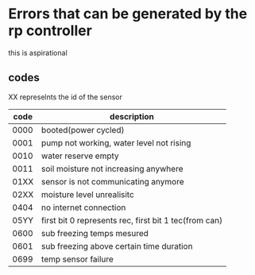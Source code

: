 # Errors that can be generated by the rp controller
this is aspirational 

## codes
 XX represelnts the id of the sensor

|code| description|
|-----|-----------|
|0000| booted(power cycled)|
|0001| pump not working, water level not rising|
|0010| water reserve empty|
|0011| soil moisture not increasing anywhere|
|01XX|sensor is not communicating anymore|
|02XX| moisture level unrealisitc| 
|0404| no internet connection|
|05YY| first bit 0 represents rec, first bit 1 tec(from can)|
|0600| sub freezing temps mesured|
|0601| sub freezing above certain time duration|
|0699| temp sensor failure|

